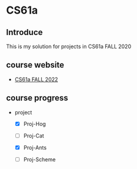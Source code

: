 # CS61a

## Introduce

This is my solution for projects in CS61a FALL 2020

## course website

- [CS61a FALL 2022](https://inst.eecs.berkeley.edu/~cs61a/fa20/)

## course progress

- project
  - [x] Proj-Hog
  - [ ] Proj-Cat
  - [x] Proj-Ants
  - [ ] Proj-Scheme

